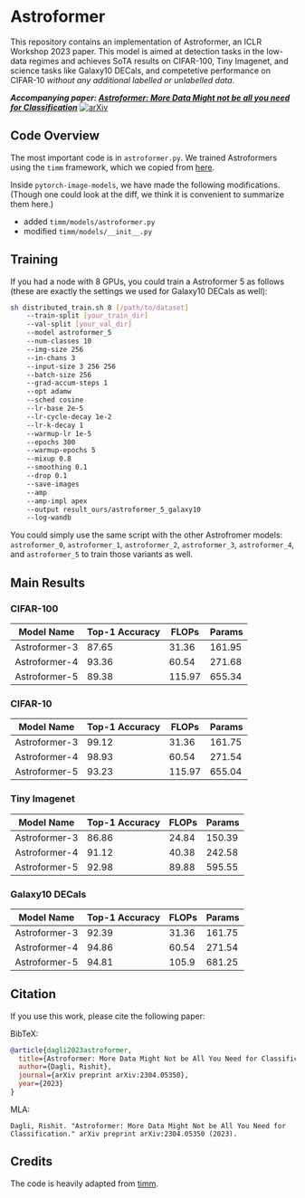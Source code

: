 # Astroformer

This repository contains an implementation of Astroformer, an ICLR Workshop 2023 paper. This model is aimed at detection tasks in the low-data regimes and achieves SoTA results on CIFAR-100, Tiny Imagenet, and science tasks like Galaxy10 DECals, and competetive performance on CIFAR-10 _without any additional labelled or unlabelled data_.

_**Accompanying paper: [Astroformer: More Data Might not be all you need for Classification](https://arxiv.org/abs/2304.05350)**_ [![arXiv](https://img.shields.io/badge/paper-arXiv:2304.05350-b31b1b.svg?logo=arxiv)](https://arxiv.org/abs/2304.05350)

## Code Overview

The most important code is in `astroformer.py`. We trained Astroformers using the `timm` framework, which we copied from [here](https://github.com/huggingface/pytorch-image-models).

Inside `pytorch-image-models`, we have made the following modifications. (Though one could look at the diff, we think it is convenient to summarize them here.)

- added `timm/models/astroformer.py`
- modified `timm/models/__init__.py`

## Training

If you had a node with 8 GPUs, you could train a Astroformer 5 as follows (these are exactly the settings we used for Galaxy10 DECals as well):

```sh
sh distributed_train.sh 8 [/path/to/dataset] 
    --train-split [your_train_dir] 
    --val-split [your_val_dir] 
    --model astroformer_5
    --num-classes 10
    --img-size 256
    --in-chans 3
    --input-size 3 256 256
    --batch-size 256
    --grad-accum-steps 1
    --opt adamw
    --sched cosine
    --lr-base 2e-5
    --lr-cycle-decay 1e-2
    --lr-k-decay 1
    --warmup-lr 1e-5
    --epochs 300
    --warmup-epochs 5
    --mixup 0.8
    --smoothing 0.1
    --drop 0.1
    --save-images
    --amp
    --amp-impl apex
    --output result_ours/astroformer_5_galaxy10
    --log-wandb
```

You could simply use the same script with the other Astrofromer models: `astroformer_0`, `astroformer_1`, `astroformer_2`, `astroformer_3`, `astroformer_4`, and `astroformer_5` to train those variants as well.

## Main Results

### CIFAR-100

| Model Name   | Top-1 Accuracy | FLOPs | Params |
|--------------|----------------|-------|--------|
| Astroformer-3| 87.65          | 31.36 | 161.95 |
| Astroformer-4| 93.36          | 60.54 | 271.68 |
| Astroformer-5| 89.38          | 115.97| 655.34 |

### CIFAR-10

| Model Name   | Top-1 Accuracy | FLOPs | Params |
|--------------|----------------|-------|--------|
| Astroformer-3| 99.12          | 31.36 | 161.75 |
| Astroformer-4| 98.93          | 60.54 | 271.54 |
| Astroformer-5| 93.23          | 115.97| 655.04 |

### Tiny Imagenet

| Model Name   | Top-1 Accuracy | FLOPs | Params |
|--------------|----------------|-------|--------|
| Astroformer-3| 86.86          | 24.84 | 150.39 |
| Astroformer-4| 91.12          | 40.38 | 242.58 |
| Astroformer-5| 92.98          | 89.88 | 595.55 |

### Galaxy10 DECals

| Model Name   | Top-1 Accuracy | FLOPs | Params |
|--------------|----------------|-------|--------|
| Astroformer-3| 92.39          | 31.36 | 161.75 |
| Astroformer-4| 94.86          | 60.54 | 271.54 |
| Astroformer-5| 94.81          | 105.9 | 681.25 |

## Citation

If you use this work, please cite the following paper:

BibTeX:

```bibtex
@article{dagli2023astroformer,
  title={Astroformer: More Data Might Not be All You Need for Classification},
  author={Dagli, Rishit},
  journal={arXiv preprint arXiv:2304.05350},
  year={2023}
}
```

MLA:

```
Dagli, Rishit. "Astroformer: More Data Might Not be All You Need for Classification." arXiv preprint arXiv:2304.05350 (2023).
```


## Credits

The code is heavily adapted from [timm](https://github.com/huggingface/pytorch-image-models).